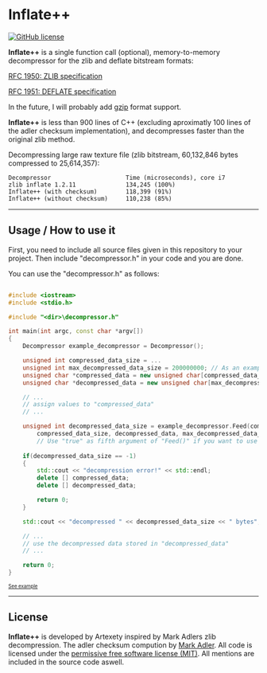# Inflate++
[![GitHub license](https://img.shields.io/github/license/mashape/apistatus.svg?style=flat-square)](http://goldsborough.mit-license.org)

__Inflate++__ is a single function call (optional), memory-to-memory decompressor for the zlib and deflate bitstream formats:

[RFC 1950: ZLIB specification](https://www.ietf.org/rfc/rfc1950.txt)

[RFC 1951: DEFLATE specification](https://www.ietf.org/rfc/rfc1951.txt)

In the future, I will probably add [gzip](https://www.ietf.org/rfc/rfc1952.txt) format support.

__Inflate++__ is less than 900 lines of C++ (excluding aproximatly 100 lines of the adler checksum implementation), and decompresses faster than the original zlib method.

Decompressing large raw texture file (zlib bitstream, 60,132,846 bytes compressed to 25,614,357):

    Decompressor                     Time (microseconds), core i7
    zlib inflate 1.2.11              134,245 (100%)
    Inflate++ (with checksum)        118,399 (91%)
    Inflate++ (without checksum)     110,238 (85%)
---
## Usage / How to use it
First, you need to include all source files given in this repository to your project. Then include "decompressor.h" in your code and you are done. 

You can use the "decompressor.h" as follows:

```C++

#include <iostream>
#include <stdio.h>

#include "<dir>\decompressor.h"

int main(int argc, const char *argv[])
{
	Decompressor example_decompressor = Decompressor();

	unsigned int compressed_data_size = ...
	unsigned int max_decompressed_data_size = 200000000; // As an example
	unsigned char *compressed_data = new unsigned char[compressed_data_size];
	unsigned char *decompressed_data = new unsigned char[max_decompressed_data_size];

	// ...
	// assign values to "compressed_data"  
	// ...

	unsigned int decompressed_data_size = example_decompressor.Feed(compressed_data,
		compressed_data_size, decompressed_data, max_decompressed_data_size, true);
		// Use "true" as fifth argument of "Feed()" if you want to use the checksum
		
	if(decompressed_data_size == -1)
	{
		std::cout << "decompression error!" << std::endl;
		delete [] compressed_data;
		delete [] decompressed_data;

		return 0;
	}

	std::cout << "decompressed " << decompressed_data_size << " bytes";

	// ...
	// use the decompressed data stored in "decompressed_data"
	// ...

	return 0;
}

```
<sub><sub>[See example](https://github.com/Artexety/inflatecpp/blob/main/example/Application.cc)</sub></sub>

---
## License
__Inflate++__ is developed by Artexety inspired by Mark Adlers zlib decompression. The adler checksum compution by [Mark Adler](https://github.com/madler). All code is licensed under the [permissive free software license (MIT)](https://mit-license.org). All mentions are included in the source code aswell.

